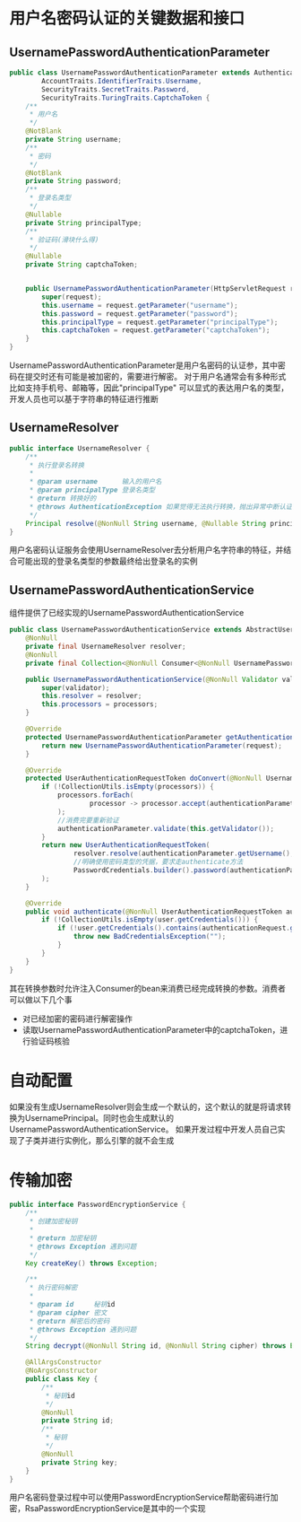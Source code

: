 # 用户名密码认证的关键数据和接口

## UsernamePasswordAuthenticationParameter

```java
public class UsernamePasswordAuthenticationParameter extends AuthenticationRequestParameter implements
        AccountTraits.IdentifierTraits.Username,
        SecurityTraits.SecretTraits.Password,
        SecurityTraits.TuringTraits.CaptchaToken {
    /**
     * 用户名
     */
    @NotBlank
    private String username;
    /**
     * 密码
     */
    @NotBlank
    private String password;
    /**
     * 登录名类型
     */
    @Nullable
    private String principalType;
    /**
     * 验证码(滑块什么得)
     */
    @Nullable
    private String captchaToken;


    public UsernamePasswordAuthenticationParameter(HttpServletRequest request) {
        super(request);
        this.username = request.getParameter("username");
        this.password = request.getParameter("password");
        this.principalType = request.getParameter("principalType");
        this.captchaToken = request.getParameter("captchaToken");
    }
}
```

UsernamePasswordAuthenticationParameter是用户名密码的认证参，其中密码在提交时还有可能是被加密的，需要进行解密。
对于用户名通常会有多种形式比如支持手机号、邮箱等，因此"principalType"
可以显式的表达用户名的类型，开发人员也可以基于字符串的特征进行推断

## UsernameResolver

```java
public interface UsernameResolver {
    /**
     * 执行登录名转换
     *
     * @param username      输入的用户名
     * @param principalType 登录名类型
     * @return 转换好的
     * @throws AuthenticationException 如果觉得无法执行转换，抛出异常中断认证过程
     */
    Principal resolve(@NonNull String username, @Nullable String principalType) throws AuthenticationException;
}
```

用户名密码认证服务会使用UsernameResolver去分析用户名字符串的特征，并结合可能出现的登录名类型的参数最终给出登录名的实例

## UsernamePasswordAuthenticationService

组件提供了已经实现的UsernamePasswordAuthenticationService

```java
public class UsernamePasswordAuthenticationService extends AbstractUserAuthenticationService<UsernamePasswordAuthenticationParameter> {
    @NonNull
    private final UsernameResolver resolver;
    @NonNull
    private final Collection<@NonNull Consumer<@NonNull UsernamePasswordAuthenticationParameter>> processors;

    public UsernamePasswordAuthenticationService(@NonNull Validator validator, @NonNull UsernameResolver resolver, @NonNull Collection<@NonNull Consumer<@NonNull UsernamePasswordAuthenticationParameter>> processors) {
        super(validator);
        this.resolver = resolver;
        this.processors = processors;
    }

    @Override
    protected UsernamePasswordAuthenticationParameter getAuthenticationParameter(@NonNull HttpServletRequest request) {
        return new UsernamePasswordAuthenticationParameter(request);
    }

    @Override
    protected UserAuthenticationRequestToken doConvert(@NonNull UsernamePasswordAuthenticationParameter authenticationParameter, @Nullable OAuth2RequestingClient client, @NonNull Map<String, Object> context) throws Exception {
        if (!CollectionUtils.isEmpty(processors)) {
            processors.forEach(
                    processor -> processor.accept(authenticationParameter)
            );
            //消费完要重新验证
            authenticationParameter.validate(this.getValidator());
        }
        return new UserAuthenticationRequestToken(
                resolver.resolve(authenticationParameter.getUsername(), authenticationParameter.getPrincipalType()),
                //明确使用密码类型的凭据，要求走authenticate方法
                PasswordCredentials.builder().password(authenticationParameter.getPassword()).build()
        );
    }

    @Override
    public void authenticate(@NonNull UserAuthenticationRequestToken authenticationRequest, @Nullable OAuth2RequestingClient client, @NonNull User user, @NonNull Map<String, Object> context) throws AuthenticationException {
        if (!CollectionUtils.isEmpty(user.getCredentials())) {
            if (!user.getCredentials().contains(authenticationRequest.getCredentials())) {
                throw new BadCredentialsException("");
            }
        }
    }
}
```

其在转换参数时允许注入Consumer的bean来消费已经完成转换的参数。消费者可以做以下几个事

* 对已经加密的密码进行解密操作
* 读取UsernamePasswordAuthenticationParameter中的captchaToken，进行验证码核验

# 自动配置

如果没有生成UsernameResolver则会生成一个默认的，这个默认的就是将请求转换为UsernamePrincipal。同时也会生成默认的UsernamePasswordAuthenticationService。
如果开发过程中开发人员自己实现了子类并进行实例化，那么引擎的就不会生成

# 传输加密

```java
public interface PasswordEncryptionService {
    /**
     * 创建加密秘钥
     *
     * @return 加密秘钥
     * @throws Exception 遇到问题
     */
    Key createKey() throws Exception;

    /**
     * 执行密码解密
     *
     * @param id     秘钥id
     * @param cipher 密文
     * @return 解密后的密码
     * @throws Exception 遇到问题
     */
    String decrypt(@NonNull String id, @NonNull String cipher) throws Exception;

    @AllArgsConstructor
    @NoArgsConstructor
    public class Key {
        /**
         * 秘钥id
         */
        @NonNull
        private String id;
        /**
         * 秘钥
         */
        @NonNull
        private String key;
    }
}
```

用户名密码登录过程中可以使用PasswordEncryptionService帮助密码进行加密，RsaPasswordEncryptionService是其中的一个实现